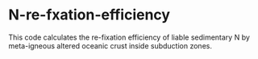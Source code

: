 # N-re-fxation-efficiency
This code calculates the re-fixation efficiency of liable sedimentary N by meta-igneous altered oceanic crust inside subduction zones.
